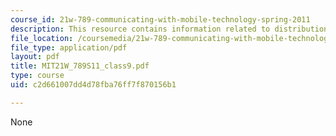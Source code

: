 ```yaml
---
course_id: 21w-789-communicating-with-mobile-technology-spring-2011
description: This resource contains information related to distribution/commercialization.
file_location: /coursemedia/21w-789-communicating-with-mobile-technology-spring-2011/c2d661007dd4d78fba76ff7f870156b1_MIT21W_789S11_class9.pdf
file_type: application/pdf
layout: pdf
title: MIT21W_789S11_class9.pdf
type: course
uid: c2d661007dd4d78fba76ff7f870156b1

---
```

None